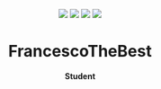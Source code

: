 <!---
- 👋 Hi, I’m @FrancescoTheBest
- 👾 I'm a SkyForce Manager & Developer
- 👀 I’m interested in IT
- 🌱 I’m currently learning Java, JavaScript, TypeScript, discord.js
- 💞️ I’m looking to collaborate on a new discord bot project
- 📫 How to reach me
- 😄 Pronouns: He/Him


FrancescoTheBest/FrancescoTheBest is a ✨ special ✨ repository because its `README.md` (this file) appears on your GitHub profile.
You can click the Preview link to take a look at your changes.
--->
<div align="center">

<a href="#"><img src="https://img.shields.io/badge/JavaScript-F7DF1E?logo=javascript&logoColor=000" /></a>
<img src="https://img.shields.io/badge/Node.js-6DA55F?logo=node.js&logoColor=white" />
<a href="#"><img src="https://img.shields.io/badge/TypeScript-3178C6?logo=typescript&logoColor=fff" /></a>
<a href="#"><img src="https://img.shields.io/badge/Python-3776AB?logo=python&logoColor=fff" /></a>
<h1 align="center">FrancescoTheBest</h1>
<p align="center">
  <b>Student</b><br>
</p>

</div>
